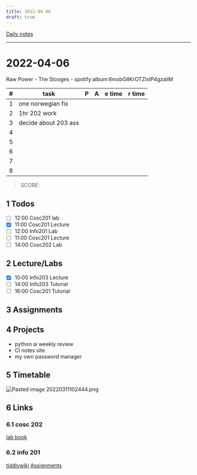 ```yaml
---
title: 2022-04-06
draft: true
---
```

[Daily notes](out/notes/daily-notes.md)

---

# 2022-04-06
Raw Power - The Stooges - spotify:album:6mxbG8KrOTZIxlP4gzaliM

| # | task                    | P | A | e time | r time |
|---| ------------------------|---|---|--------| ------ |
| 1 | one norwegian fix       |   |   |        |        |
| 2 | 1hr 202 work            |  |   |        |        |
| 3 | decide about 203 ass    |  |   |        |        |
| 4 |                         |  |   |        |        |
| 5 |                         |  |   |        |        |
| 6 |                         |  |   |        |        |
| 7 |                         |  |   |        |        |
| 8 |                         |  |   |        |        |


> SCORE: 

## 1 Todos
- [ ] 12:00 Cosc201 lab
- [x] 11:00 Cosc201 Lecture
- [ ] 12:00 Info201 Lab
- [ ] 11:00 Cosc201 Lecture
- [ ] 14:00 Cosc202 Lab

## 2 Lecture/Labs
- [x] 10:00 Info203 Lecture
- [ ] 14:00 Info203 Tutorial
- [ ] 16:00 Cosc201 Tutorial

## 3 Assignments

## 4 Projects
- python ai weekly review
- CI notes site
- my own password manager

## 5 Timetable
![Pasted image 20220311102444.png](None)

## 6 Links
### 6.1 cosc 202 
[lab book](https://cosc202.cspages.otago.ac.nz/lab-book/COSC202LabBook.pdf)

### 6.2 info 201
[tiddlywiki](https://isgb.otago.ac.nz/infosci/INFO201/labs_release/raw/master/output/info201_labs.html#)
[Assignments](https://isgb.otago.ac.nz/info201/shared/assignments_release/raw/master/output/INFO201_Assignments.html)

